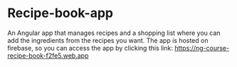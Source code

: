 # Recipe-book-app

An Angular app that manages recipes and a shopping list where you can add the ingredients from the recipes you want. 
The app is hosted on firebase, so you can access the app by clicking this link: https://ng-course-recipe-book-f2fe5.web.app
